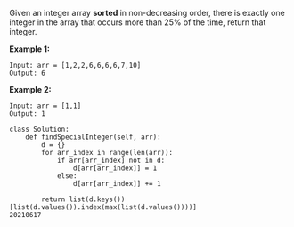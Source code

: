 Given an integer array **sorted** in non-decreasing order, there is exactly one integer in the array that occurs more than 25% of the time, return that integer.

**Example 1:**

```
Input: arr = [1,2,2,6,6,6,6,7,10]
Output: 6
```

**Example 2:**

```
Input: arr = [1,1]
Output: 1
```

```
class Solution:
    def findSpecialInteger(self, arr):
        d = {}
        for arr_index in range(len(arr)):
            if arr[arr_index] not in d:
                d[arr[arr_index]] = 1
            else:
                d[arr[arr_index]] += 1
        
        return list(d.keys())[list(d.values()).index(max(list(d.values())))]
20210617
```

